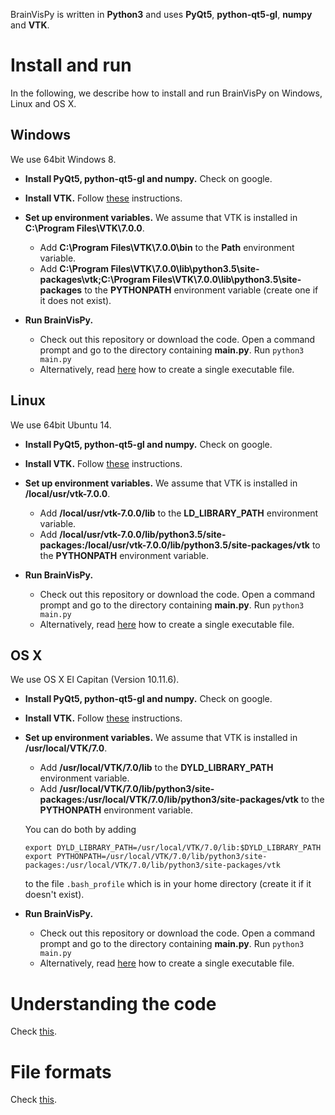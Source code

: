 BrainVisPy is written in **Python3** and uses **PyQt5**,  **python-qt5-gl**, **numpy** and **VTK**.

# Install and run

In the following, we describe how to install and run BrainVisPy on Windows, Linux and OS X.

## Windows

We use 64bit Windows 8.

* **Install PyQt5, python-qt5-gl and numpy.** Check on google.

* **Install VTK.** Follow [these](doc/install_vtk_win.md) instructions.

* **Set up environment variables.** We assume that VTK is installed in **C:\Program Files\VTK\7.0.0**.
  * Add **C:\Program Files\VTK\7.0.0\bin** to the **Path** environment variable.
  * Add **C:\Program Files\VTK\7.0.0\lib\python3.5\site-packages\vtk;C:\Program Files\VTK\7.0.0\lib\python3.5\site-packages** to the **PYTHONPATH** environment variable (create one if it does not exist).

* **Run BrainVisPy.**
  * Check out this repository or download the code. Open a command prompt and go to the directory containing **main.py**. Run `python3 main.py`
  * Alternatively, read [here](doc/single_executable_file.md) how to create a single executable file.


## Linux

We use 64bit Ubuntu 14.

* **Install PyQt5, python-qt5-gl and numpy.** Check on google.

* **Install VTK.** Follow [these](doc/install_vtk_linux.md) instructions.

* **Set up environment variables.** We assume that VTK is installed in **/local/usr/vtk-7.0.0**.
  * Add **/local/usr/vtk-7.0.0/lib** to the **LD_LIBRARY_PATH** environment variable.
  * Add **/local/usr/vtk-7.0.0/lib/python3.5/site-packages:/local/usr/vtk-7.0.0/lib/python3.5/site-packages/vtk** to the **PYTHONPATH** environment variable.

* **Run BrainVisPy.**
  * Check out this repository or download the code. Open a command prompt and go to the directory containing **main.py**. Run `python3 main.py`
  * Alternatively, read [here](doc/single_executable_file.md) how to create a single executable file.

## OS X

We use OS X El Capitan (Version 10.11.6).

* **Install PyQt5, python-qt5-gl and numpy.** Check on google.

* **Install VTK.** Follow [these](doc/install_vtk_osx.md) instructions.

* **Set up environment variables.** We assume that VTK is installed in **/usr/local/VTK/7.0**.
  * Add **/usr/local/VTK/7.0/lib** to the **DYLD_LIBRARY_PATH** environment variable.
  * Add **/usr/local/VTK/7.0/lib/python3/site-packages:/usr/local/VTK/7.0/lib/python3/site-packages/vtk** to the **PYTHONPATH** environment variable.

  You can do both by adding

      export DYLD_LIBRARY_PATH=/usr/local/VTK/7.0/lib:$DYLD_LIBRARY_PATH
      export PYTHONPATH=/usr/local/VTK/7.0/lib/python3/site-packages:/usr/local/VTK/7.0/lib/python3/site-packages/vtk

  to the file `.bash_profile` which is in your home directory (create it if it doesn't exist).

* **Run BrainVisPy.**
  * Check out this repository or download the code. Open a command prompt and go to the directory containing **main.py**. Run `python3 main.py`
  * Alternatively, read [here](doc/single_executable_file.md) how to create a single executable file.

# Understanding the code

Check [this](doc/understanding_the_code.md).

# File formats

Check [this](doc/file_formats.md).

